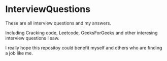 # InterviewQuestions
These are all interview questions and my answers.

Including Cracking code, Leetcode, GeeksForGeeks and other interesing interview questions I saw.

I really hope this repositoy could benefit myself and others who are finding a job like me.
